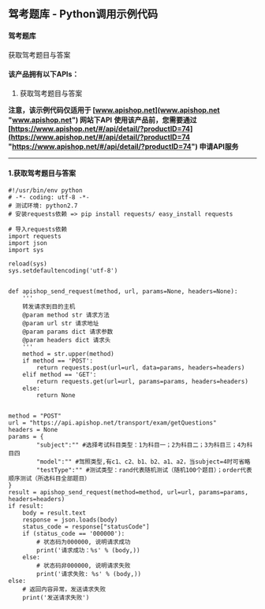 ## 驾考题库 - Python调用示例代码

#### 驾考题库
获取驾考题目与答案

#### 该产品拥有以下APIs：
1. 获取驾考题目与答案

**注意，该示例代码仅适用于 [www.apishop.net](www.apishop.net "www.apishop.net") 网站下API**
**使用该产品前，您需要通过 [https://www.apishop.net/#/api/detail/?productID=74](https://www.apishop.net/#/api/detail/?productID=74 "https://www.apishop.net/#/api/detail/?productID=74") 申请API服务**

---

#### 1.获取驾考题目与答案

```
#!/usr/bin/env python
# -*- coding: utf-8 -*-
# 测试环境: python2.7
# 安装requests依赖 => pip install requests/ easy_install requests

# 导入requests依赖
import requests
import json
import sys

reload(sys)
sys.setdefaultencoding('utf-8')


def apishop_send_request(method, url, params=None, headers=None):
    '''
    转发请求到目的主机
    @param method str 请求方法
    @param url str 请求地址
    @param params dict 请求参数
    @param headers dict 请求头
    '''
    method = str.upper(method)
    if method == 'POST':
        return requests.post(url=url, data=params, headers=headers)
    elif method == 'GET':
        return requests.get(url=url, params=params, headers=headers)
    else:
        return None


method = "POST"
url = "https://api.apishop.net/transport/exam/getQuestions"
headers = None
params = {			
		"subject":"" #选择考试科目类型：1为科目一；2为科目二；3为科目三；4为科目四			
		"model":"" #驾照类型,有c1、c2、b1、b2、a1、a2，当subject=4时可省略			
		"testType":"" #测试类型：rand代表随机测试（随机100个题目）；order代表顺序测试（所选科目全部题目）
}
result = apishop_send_request(method=method, url=url, params=params, headers=headers)
if result:
    body = result.text
    response = json.loads(body)
    status_code = response["statusCode"]
    if (status_code == '000000'):
        # 状态码为000000, 说明请求成功
        print('请求成功：%s' % (body,))
    else:
        # 状态码非000000, 说明请求失败
        print('请求失败: %s' % (body,))
else:
    # 返回内容异常，发送请求失败
    print('发送请求失败')


```